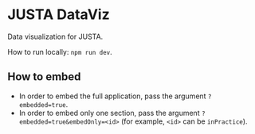 # JUSTA DataViz

Data visualization for JUSTA.

How to run locally: `npm run dev`.

## How to embed

* In order to embed the full application, pass the argument `?embedded=true`.
* In order to embed only one section, pass the argument `?embedded=true&embedOnly=<id>` (for example, `<id>` can be `inPractice`).
